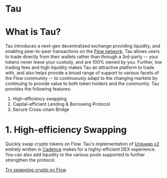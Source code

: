 # Tau

# What is Tau?

Tau introduces a next-gen decentralized exchange providing liquidity, and enabling peer-to-peer transactions on the [Flow network](https://flow.com). Tau allows users to trade directly from their wallets rather than through a 3rd-party -- your tokens never leave your custody, and are 100% owned by you. Further, low trading fees and high liquidity makes Tau an attractive platform to trade with, and also helps provide a broad range of support to various facets of the Flow community -- to continuously adapt to the changing markets by continuing to provide value to both token holders and the community. Tau provides the following features:

1. High-efficiency swapping
2. Capital-efficient Lending & Borrowing Protocol
3. Secure Cross-chain Bridge


# 1. High-efficiency Swapping

Quickly swap crypto tokens on Flow. Tau's implementation of [Uniswap v2](https://uniswap.org/blog/uniswap-v2) entirely written in [Cadence](https://developers.flow.com/cadence/language/index) makes for a highly-efficient DEX experience. You can also add liquidity to the various pools supported to further strengthen the protocol.

[Try swapping crypto on Flow](https://tau-flow.vercel.app/en/exchange/swap).
